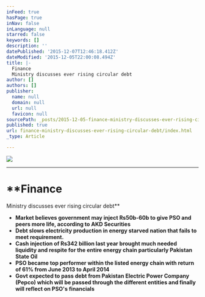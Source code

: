```yaml
---
inFeed: true
hasPage: true
inNav: false
inLanguage: null
starred: false
keywords: []
description: ''
datePublished: '2015-12-07T12:46:18.412Z'
dateModified: '2015-12-05T22:00:08.494Z'
title: |-
  Finance
  Ministry discusses ever rising circular debt
author: []
authors: []
publisher:
  name: null
  domain: null
  url: null
  favicon: null
sourcePath: _posts/2015-12-05-finance-ministry-discusses-ever-rising-circular-debt.md
published: true
url: finance-ministry-discusses-ever-rising-circular-debt/index.html
_type: Article

---
```

![](https://the-grid-user-content.s3-us-west-2.amazonaws.com/8ecd8b15-f448-46ad-a5d4-a20612da0cc6.png)

****

# **Finance
Ministry discusses ever rising circular debt**

* **Market believes government may inject Rs50b-60b to give PSO
and peers more life, according to AKD Securities**
* **Debt slows electricity production in energy starved nation
that fails to meet requirement.**
* **Cash injection of Rs342 billion last year brought much needed
liquidity and respite for the entire energy chain particularly Pakistan State
Oil**
* **PSO became top performer within the listed energy chain with
return of 61% from June 2013 to April 2014**
* **Govt expected to pass debt from Pakistan Electric Power
Company (Pepco) which will be passed through the different entities and finally
will reflect on PSO's financials**

#